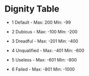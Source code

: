 # Dignity Table
-  1 Default     - Max: 200 Min: -99

-  2 Dubious     - Max: -100 Min: -200

-  3 Dreadful    - Max: -201 Min: -400

-  4 Unqualified - Max: -401 Min: -600

-  5 Useless     - Max: -601 Min: -800

-  6 Failed      - Max: -801 Min: -1000
